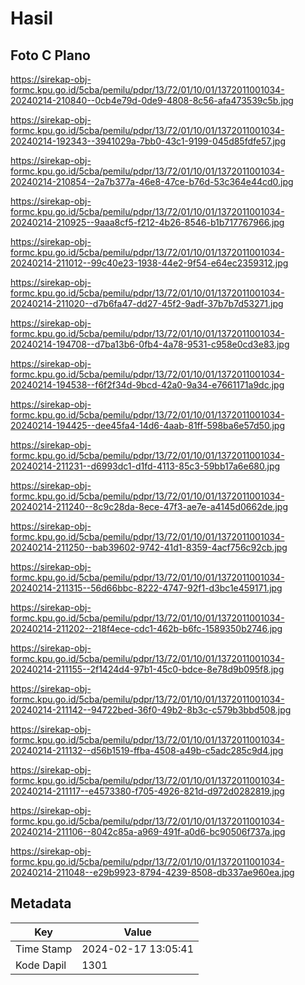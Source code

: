 # Hasil

## Foto C Plano

https://sirekap-obj-formc.kpu.go.id/5cba/pemilu/pdpr/13/72/01/10/01/1372011001034-20240214-210840--0cb4e79d-0de9-4808-8c56-afa473539c5b.jpg

https://sirekap-obj-formc.kpu.go.id/5cba/pemilu/pdpr/13/72/01/10/01/1372011001034-20240214-192343--3941029a-7bb0-43c1-9199-045d85fdfe57.jpg

https://sirekap-obj-formc.kpu.go.id/5cba/pemilu/pdpr/13/72/01/10/01/1372011001034-20240214-210854--2a7b377a-46e8-47ce-b76d-53c364e44cd0.jpg

https://sirekap-obj-formc.kpu.go.id/5cba/pemilu/pdpr/13/72/01/10/01/1372011001034-20240214-210925--9aaa8cf5-f212-4b26-8546-b1b717767966.jpg

https://sirekap-obj-formc.kpu.go.id/5cba/pemilu/pdpr/13/72/01/10/01/1372011001034-20240214-211012--99c40e23-1938-44e2-9f54-e64ec2359312.jpg

https://sirekap-obj-formc.kpu.go.id/5cba/pemilu/pdpr/13/72/01/10/01/1372011001034-20240214-211020--d7b6fa47-dd27-45f2-9adf-37b7b7d53271.jpg

https://sirekap-obj-formc.kpu.go.id/5cba/pemilu/pdpr/13/72/01/10/01/1372011001034-20240214-194708--d7ba13b6-0fb4-4a78-9531-c958e0cd3e83.jpg

https://sirekap-obj-formc.kpu.go.id/5cba/pemilu/pdpr/13/72/01/10/01/1372011001034-20240214-194538--f6f2f34d-9bcd-42a0-9a34-e7661171a9dc.jpg

https://sirekap-obj-formc.kpu.go.id/5cba/pemilu/pdpr/13/72/01/10/01/1372011001034-20240214-194425--dee45fa4-14d6-4aab-81ff-598ba6e57d50.jpg

https://sirekap-obj-formc.kpu.go.id/5cba/pemilu/pdpr/13/72/01/10/01/1372011001034-20240214-211231--d6993dc1-d1fd-4113-85c3-59bb17a6e680.jpg

https://sirekap-obj-formc.kpu.go.id/5cba/pemilu/pdpr/13/72/01/10/01/1372011001034-20240214-211240--8c9c28da-8ece-47f3-ae7e-a4145d0662de.jpg

https://sirekap-obj-formc.kpu.go.id/5cba/pemilu/pdpr/13/72/01/10/01/1372011001034-20240214-211250--bab39602-9742-41d1-8359-4acf756c92cb.jpg

https://sirekap-obj-formc.kpu.go.id/5cba/pemilu/pdpr/13/72/01/10/01/1372011001034-20240214-211315--56d66bbc-8222-4747-92f1-d3bc1e459171.jpg

https://sirekap-obj-formc.kpu.go.id/5cba/pemilu/pdpr/13/72/01/10/01/1372011001034-20240214-211202--218f4ece-cdc1-462b-b6fc-1589350b2746.jpg

https://sirekap-obj-formc.kpu.go.id/5cba/pemilu/pdpr/13/72/01/10/01/1372011001034-20240214-211155--2f1424d4-97b1-45c0-bdce-8e78d9b095f8.jpg

https://sirekap-obj-formc.kpu.go.id/5cba/pemilu/pdpr/13/72/01/10/01/1372011001034-20240214-211142--94722bed-36f0-49b2-8b3c-c579b3bbd508.jpg

https://sirekap-obj-formc.kpu.go.id/5cba/pemilu/pdpr/13/72/01/10/01/1372011001034-20240214-211132--d56b1519-ffba-4508-a49b-c5adc285c9d4.jpg

https://sirekap-obj-formc.kpu.go.id/5cba/pemilu/pdpr/13/72/01/10/01/1372011001034-20240214-211117--e4573380-f705-4926-821d-d972d0282819.jpg

https://sirekap-obj-formc.kpu.go.id/5cba/pemilu/pdpr/13/72/01/10/01/1372011001034-20240214-211106--8042c85a-a969-491f-a0d6-bc90506f737a.jpg

https://sirekap-obj-formc.kpu.go.id/5cba/pemilu/pdpr/13/72/01/10/01/1372011001034-20240214-211048--e29b9923-8794-4239-8508-db337ae960ea.jpg


## Metadata

| Key        | Value               |
| ---------- | ------------------- |
| Time Stamp | 2024-02-17 13:05:41 |
| Kode Dapil | 1301                |



